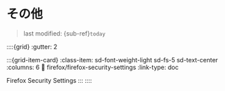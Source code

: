 # その他
> last modified: {sub-ref}`today`


::::{grid}
:gutter: 2

:::{grid-item-card}
:class-item: sd-font-weight-light sd-fs-5 sd-text-center
:columns: 6
:link: firefox/firefox-security-settings
:link-type: doc

Firefox Security Settings
:::
::::